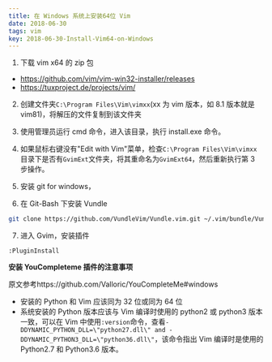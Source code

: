 ```yaml
---
title: 在 Windows 系统上安装64位 Vim 
date: 2018-06-30
tags: vim
key: 2018-06-30-Install-Vim64-on-Windows
---
```


1. 下载 vim x64 的 zip 包

- <https://github.com/vim/vim-win32-installer/releases>
- <https://tuxproject.de/projects/vim/>

2. 创建文件夹`C:\Program Files\Vim\vimxx`(xx 为 vim 版本，如 8.1 版本就是 vim81)，将解压的文件复制到该文件夹

3. 使用管理员运行 cmd 命令，进入该目录，执行 install.exe 命令。

4. 如果鼠标右键没有"Edit with Vim"菜单，检查`C:\Program Files\Vim\vimxx`目录下是否有`GvimExt`文件夹，将其重命名为`GvimExt64`，然后重新执行第 3 步操作。

5. 安装 git for windows，

6. 在 Git-Bash 下安装 Vundle

```zsh
git clone https://github.com/VundleVim/Vundle.vim.git ~/.vim/bundle/Vundle.vim
```

7. 进入 Gvim，安装插件

```vim
:PluginInstall
```

**安装 YouCompleteme 插件的注意事项**

原文参考https://github.com/Valloric/YouCompleteMe#windows

- 安装的 Python 和 Vim 应该同为 32 位或同为 64 位
- 系统安装的 Python 版本应该与 Vim 编译时使用的 python2 或 python3 版本一致，可以在 Vim 中使用`:version`命令，查看`-DDYNAMIC_PYTHON_DLL=\"python27.dll\" and -DDYNAMIC_PYTHON3_DLL=\"python36.dll\"`，该命令指出 Vim 编译时是使用的 Python2.7 和 Python3.6 版本。